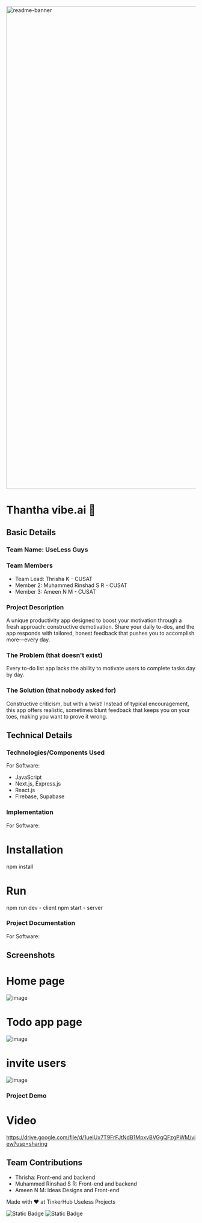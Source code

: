 <img width="1280" alt="readme-banner" src="https://github.com/user-attachments/assets/35332e92-44cb-425b-9dff-27bcf1023c6c">

# Thantha vibe.ai 🎯


## Basic Details
### Team Name: UseLess Guys


### Team Members
- Team Lead: Thrisha K - CUSAT
- Member 2: Muhammed Rinshad S R - CUSAT
- Member 3: Ameen N M - CUSAT

### Project Description
A unique productivity app designed to boost your motivation through a fresh approach: constructive demotivation. Share your daily to-dos, and the app responds with tailored, honest feedback that pushes you to accomplish more—every day.

### The Problem (that doesn't exist)
Every to-do list app lacks the ability to motivate users to complete tasks day by day.

### The Solution (that nobody asked for)
Constructive criticism, but with a twist! Instead of typical encouragement, this app offers realistic, sometimes blunt feedback that keeps you on your toes, making you want to prove it wrong. 

## Technical Details
### Technologies/Components Used
For Software:
- JavaScript
- Next.js, Express.js
- React.js
- Firebase, Supabase

### Implementation
For Software:
# Installation
npm install

# Run
npm run dev - client
npm start - server

### Project Documentation
For Software:

## Screenshots
# Home page
![image](https://github.com/user-attachments/assets/4086f8dc-bdb9-451e-9444-36f4770f933c)

# Todo app page
![image](https://github.com/user-attachments/assets/314a5b55-315e-4e7b-ba00-cf92be67a659)

# invite users
![image](https://github.com/user-attachments/assets/21cd0895-a70c-4b4b-b97f-8eccd771cbaf)

### Project Demo
# Video
https://drive.google.com/file/d/1ueIUx7T9FrFJtNdB1MpxvBVGgQFzgPWM/view?usp=sharing

## Team Contributions
- Thrisha: Front-end and backend
- Muhammed Rinshad S R: Front-end and backend
- Ameen N M: Ideas Designs and Front-end

Made with ❤️ at TinkerHub Useless Projects 

![Static Badge](https://img.shields.io/badge/TinkerHub-24?color=%23000000&link=https%3A%2F%2Fwww.tinkerhub.org%2F)
![Static Badge](https://img.shields.io/badge/UselessProject--24-24?link=https%3A%2F%2Fwww.tinkerhub.org%2Fevents%2FQ2Q1TQKX6Q%2FUseless%2520Projects)



